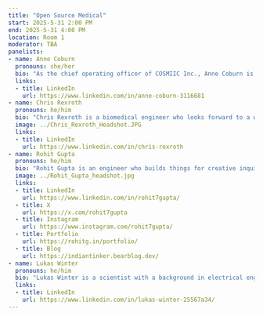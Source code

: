 ```yaml
---
title: "Open Source Medical"
start: 2025-5-31 2:00 PM
end: 2025-5-31 4:00 PM
location: Room 1
moderator: TBA
panelists:
- name: Anne Coburn
  pronouns: she/her
  bio: "As the chief operating officer of COSMIIC Inc., Anne Coburn is leveraging skills gained in media production, licensing, contracts, budgeting, small business creation, and management to create a medical device start-up providing researchers with lower-cost tools based on the COSMIIC open source ecosystem."
  links:
  - title: LinkedIn
    url: https://www.linkedin.com/in/anne-coburn-3116681
- name: Chris Rexroth
  pronouns: he/him
  bio: "Chris Rexroth is a biomedical engineer who looks forward to a world where corporate interests do not interfere with medical advancements. He currently works with an implantable device that is being studied under clinical trial for its effectiveness in restoring function in people with high-level spinal cord injury. With COSMIIC, he is preparing the designs and documentation of that device system so that other researchers developing human therapies can use it themselves."
  image: ../Chris_Rexroth_Headshot.JPG 
  links:
  - title: LinkedIn
    url: https://www.linkedin.com/in/chris-rexroth
- name: Rohit Gupta
  pronouns: he/him
  bio: "Rohit Gupta is an engineer who builds things for creative inquiry. His interests includes keywords like theatre, design, climate foresight, solar racing, toys, and design fiction. He has his studio practise helping clients go from idea to production. He works on projects ranging from AI agents to inventing food recipes."
  image: ../Rohit_Gupta_headshot.jpg 
  links:
  - title: LinkedIn
    url: https://www.linkedin.com/in/rohit7gupta/
  - title: X
    url: https://x.com/rohit7gupta
  - title: Instagram
    url: https://www.instagram.com/rohit7gupta/
  - title: Portfolio
    url: https://rohitg.in/portfolio/
  - title: Blog
    url: https://indiantinker.bearblog.dev/
- name: Lukas Winter
  pronouns: he/him
  bio: "Lukas Winter is a scientist with a background in electrical engineering workfing for the German National Metrology Institute and the founder and current chair of the non-profit Open Source Imaging Initiative e.V.. Lukas is a dreamer, who wants to reduce conflicts of interest, redundancies and inequalities in healthcare and science. He is driving the technical developments and documentation of the OSI² ONE MR scanner and connecting the dots in the community."
  links:
  - title: LinkedIn
    url: https://www.linkedin.com/in/lukas-winter-25567a34/
---
```

